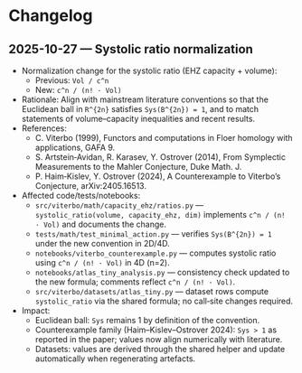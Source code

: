 # Changelog

## 2025-10-27 — Systolic ratio normalization

- Normalization change for the systolic ratio (EHZ capacity + volume):
  - Previous: `Vol / c^n`
  - New: `c^n / (n! · Vol)`
- Rationale: Align with mainstream literature conventions so that the Euclidean ball in `R^{2n}` satisfies `Sys(B^{2n}) = 1`, and to match statements of volume–capacity inequalities and recent results.
- References:
  - C. Viterbo (1999), Functors and computations in Floer homology with applications, GAFA 9.
  - S. Artstein‑Avidan, R. Karasev, Y. Ostrover (2014), From Symplectic Measurements to the Mahler Conjecture, Duke Math. J.
  - P. Haim‑Kislev, Y. Ostrover (2024), A Counterexample to Viterbo’s Conjecture, arXiv:2405.16513.
- Affected code/tests/notebooks:
  - `src/viterbo/math/capacity_ehz/ratios.py` — `systolic_ratio(volume, capacity_ehz, dim)` implements `c^n / (n! · Vol)` and documents the change.
  - `tests/math/test_minimal_action.py` — verifies `Sys(B^{2n}) = 1` under the new convention in 2D/4D.
  - `notebooks/viterbo_counterexample.py` — computes systolic ratio using `c^n / (n! · Vol)` in 4D (n=2).
  - `notebooks/atlas_tiny_analysis.py` — consistency check updated to the new formula; comments reflect `c^n / (n! · Vol)`.
  - `src/viterbo/datasets/atlas_tiny.py` — dataset rows compute `systolic_ratio` via the shared formula; no call‑site changes required.
- Impact:
  - Euclidean ball: `Sys` remains 1 by definition of the convention.
  - Counterexample family (Haim–Kislev–Ostrover 2024): `Sys > 1` as reported in the paper; values now align numerically with literature.
  - Datasets: values are derived through the shared helper and update automatically when regenerating artefacts.
